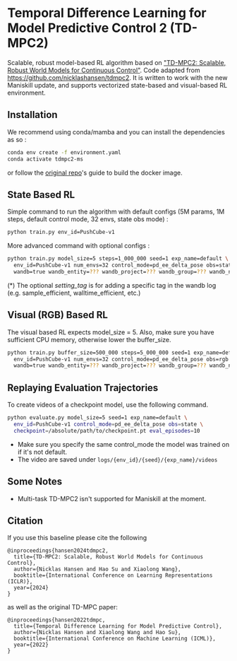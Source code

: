 # Temporal Difference Learning for Model Predictive Control 2 (TD-MPC2)

Scalable, robust model-based RL algorithm based on ["TD-MPC2: Scalable, Robust World Models for Continuous Control"](https://arxiv.org/abs/2310.16828). Code adapted from https://github.com/nicklashansen/tdmpc2. It is written to work with the new Maniskill update, and supports vectorized state-based and visual-based RL environment.

## Installation
We recommend using conda/mamba and you can install the dependencies as so :

```bash
conda env create -f environment.yaml
conda activate tdmpc2-ms
```

or follow the [original repo](https://github.com/nicklashansen/tdmpc2)'s guide to build the docker image.


## State Based RL

Simple command to run the algorithm with default configs (5M params, 1M steps, default control mode, 32 envs, state obs mode) :
```bash
python train.py env_id=PushCube-v1
```

More advanced command with optional configs :
```bash
python train.py model_size=5 steps=1_000_000 seed=1 exp_name=default \
  env_id=PushCube-v1 num_envs=32 control_mode=pd_ee_delta_pose obs=state \
  wandb=true wandb_entity=??? wandb_project=??? wandb_group=??? wandb_name=??? setting_tag=???
```
(*) The optional *setting_tag* is for adding a specific tag in the wandb log (e.g. sample_efficient, walltime_efficient, etc.)

## Visual (RGB) Based RL

The visual based RL expects model_size = 5. Also, make sure you have sufficient CPU memory, otherwise lower the buffer_size.
```bash
python train.py buffer_size=500_000 steps=5_000_000 seed=1 exp_name=default \
  env_id=PushCube-v1 num_envs=32 control_mode=pd_ee_delta_pose obs=rgb \
  wandb=true wandb_entity=??? wandb_project=??? wandb_group=??? wandb_name=??? setting_tag=???
```

## Replaying Evaluation Trajectories

To create videos of a checkpoint model, use the following command.

```bash
python evaluate.py model_size=5 seed=1 exp_name=default \ 
  env_id=PushCube-v1 control_mode=pd_ee_delta_pose obs=state \
  checkpoint=/absolute/path/to/checkpoint.pt eval_episodes=10 
```

* Make sure you specify the same control_mode the model was trained on if it's not default.
* The video are saved under ```logs/{env_id}/{seed}/{exp_name}/videos```

## Some Notes

- Multi-task TD-MPC2 isn't supported for Maniskill at the moment.

## Citation

If you use this baseline please cite the following
```
@inproceedings{hansen2024tdmpc2,
  title={TD-MPC2: Scalable, Robust World Models for Continuous Control}, 
  author={Nicklas Hansen and Hao Su and Xiaolong Wang},
  booktitle={International Conference on Learning Representations (ICLR)},
  year={2024}
}
```
as well as the original TD-MPC paper:
```
@inproceedings{hansen2022tdmpc,
  title={Temporal Difference Learning for Model Predictive Control},
  author={Nicklas Hansen and Xiaolong Wang and Hao Su},
  booktitle={International Conference on Machine Learning (ICML)},
  year={2022}
}
```